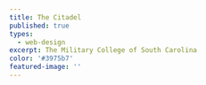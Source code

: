 ```yaml
---
title: The Citadel
published: true
types:
  - web-design
excerpt: The Military College of South Carolina
color: '#3975b7'
featured-image: ''
---
```



